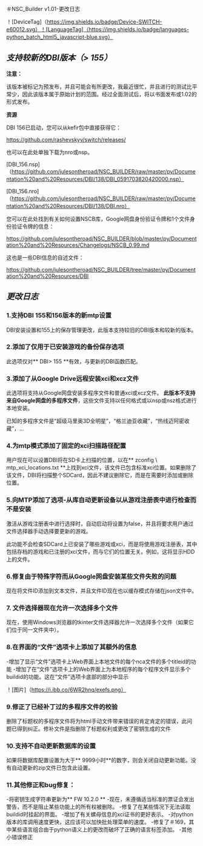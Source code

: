 ＃NSC_Builder v1.01-更改日志

！[DeviceTag]（https://img.shields.io/badge/Device-SWITCH-e60012.svg）！[LanguageTag]（https://img.shields.io/badge/languages-python_batch_html5_javascript-blue.svg）

## *支持较新的DBI版本（> 155）*

**注意：**

该版本被标记为预发布，并且可能会有所更改，我最近很忙，并且进行的测试比平常少，因此该版本属于原始计划的范围。经过全面测试后，将以书面发布或1.02的形式发布。

**资源**

DBI 156已启动，您可以从kefir包中直接获得它：

https://github.com/rashevskyv/switch/releases/

也可以在此处单独下载为nro或nsp。

[DBI_156.nsp]（https://github.com/julesontheroad/NSC_BUILDER/raw/master/py/Documentation%20and%20Resources/DBI/138/DBI_0591703820420000.nsp）

[DBI_156.nro]（https://github.com/julesontheroad/NSC_BUILDER/raw/master/py/Documentation%20and%20Resources/DBI/138/DBI.nro）

您可以在此处找到有关如何设置NSCB库，Google网盘身份验证令牌和1个文件身份验证令牌的信息：

https://github.com/julesontheroad/NSC_BUILDER/blob/master/py/Documentation%20and%20Resources/Changelogs/NSCB_0.99.md

这也是一些DBI信息的自述文件：

https://github.com/julesontheroad/NSC_BUILDER/tree/master/py/Documentation%20and%20Resources/DBI

## *更改日志*

### 1.支持DBI 155和156版本的新mtp设置

DBI安装设置和155上的保存管理更改，此版本支持较旧的DBI版本和较新的版本。

### 2.添加了仅用于已安装游戏的备份保存选项

此选项仅对** DBI> 155 **有效，与更新的DBI函数匹配。

### 3.添加了从Google Drive远程安装xci和xcz文件

此选项将支持从Google网盘安装多程序文件和普通xci或xcz文件。 **此版本不支持来自Google网盘的多程序文件**，这些文件支持以任何格式或以nsp或nsz格式进行本地安装。

已知的多程序文件是“超级马里奥3D全明星”，“格兰迪亚收藏”，“热线迈阿密收藏”，...

### 4.为mtp模式添加了固定的xci扫描路径配置

用户现在可以设置DBI将在SD卡上扫描的位置，以在** zconfig \ mtp_xci_locations.txt **上找到xci文件，该文件已包含标准xci位置。如果删除了该文件，DBI将扫描整个SDCard，因此不建议删除它，而是在需要时添加或删除位置。

### 5.向MTP添加了选项-从库自动更新设备以从游戏注册表中进行检查而不是安装

激活从游戏注册表中进行选择时，自动启动将设置为false，并且将要求用户通过文件选择器手动选择要更新的游戏。

此功能不会检查SDCard上已安装了哪些游戏或xci，而是将使用游戏注册表，其中包括存档的游戏和已注册的xci文件，而与它们的位置无关。例如，这将显示HDD上的文件。

### 6.修复由于特殊字符而从Google网盘安装某些文件失败的问题

现在将文件ID添加到文本文件，并且文件ID现在也以缓存模式存储在json文件中。

### 7. 文件选择器现在允许一次选择多个文件

现在，使用Windows浏览器的tkinter文件选择器允许一次选择多个文件（如果它们位于同一文件夹中）。

### 8.在界面的“文件”选项卡上添加了其额外的信息

-增加了显示“文件”选项卡上Web界面上本地文件的每个nca文件的多个titleid的功能
-增加了在“文件”选项卡上的Web界面上为本地程序的每个程序文件显示多个buildid的功能。这在“文件”选项卡底部的部分中显示

！[图片]（https://i.ibb.co/6WR2hnq/exefs.png）

### 9.修正了已经补丁过的多程序文件的校验

删除了标题权的多程序文件将为html手动文件带来错误的肯定肯定的错误，此问题已得到纠正。修补文件是指删除了标题权利或更改了密钥生成的文件

### 10.支持不自动更新数据库的设置

如果将数据库配置设置为大于** 9999小时**的数字，则会关闭自动更新功能。没有自动更新的zip文件已包含此设置。

### 11.其他修正和bug修复：

-将密钥生成字符串更新为** FW 10.2.0 **
-现在，未遵循适当标准的票证会发出警告，而不是阻止某些功能上的所有权被删除。
-修复了在某些情况下无法读取buildid时挂起的界面。
-增加了有关螺母信息的xci证书的更好表示。
-对python版本的库调用速度更快，这应该可以加快批处理菜单的速度。
-修复了＃169，其中某些语言组合由于python语义上的更改而破坏了正确的语言标签添加。
-其他小错误修正